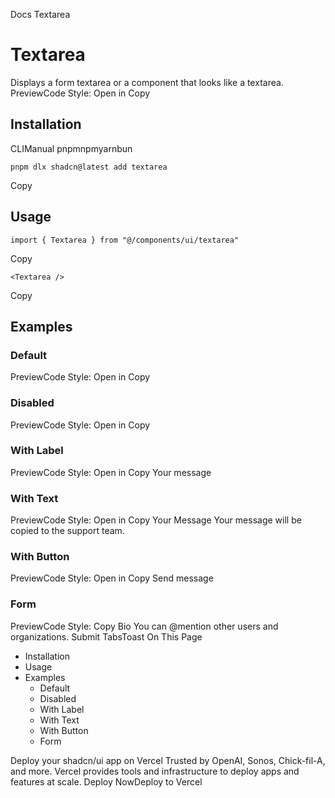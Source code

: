 Docs
Textarea
# Textarea
Displays a form textarea or a component that looks like a textarea.
PreviewCode
Style: 
Open in Copy
## Installation
CLIManual
pnpmnpmyarnbun
```
pnpm dlx shadcn@latest add textarea

```

Copy
## Usage
```
import { Textarea } from "@/components/ui/textarea"
```
Copy
```
<Textarea />
```
Copy
## Examples
### Default
PreviewCode
Style: 
Open in Copy
### Disabled
PreviewCode
Style: 
Open in Copy
### With Label
PreviewCode
Style: 
Open in Copy
Your message
### With Text
PreviewCode
Style: 
Open in Copy
Your Message
Your message will be copied to the support team.
### With Button
PreviewCode
Style: 
Open in Copy
Send message
### Form
PreviewCode
Style: 
Copy
Bio
You can @mention other users and organizations.
Submit
TabsToast
On This Page
  * Installation
  * Usage
  * Examples
    * Default
    * Disabled
    * With Label
    * With Text
    * With Button
    * Form


Deploy your shadcn/ui app on Vercel
Trusted by OpenAI, Sonos, Chick-fil-A, and more.
Vercel provides tools and infrastructure to deploy apps and features at scale.
Deploy NowDeploy to Vercel
